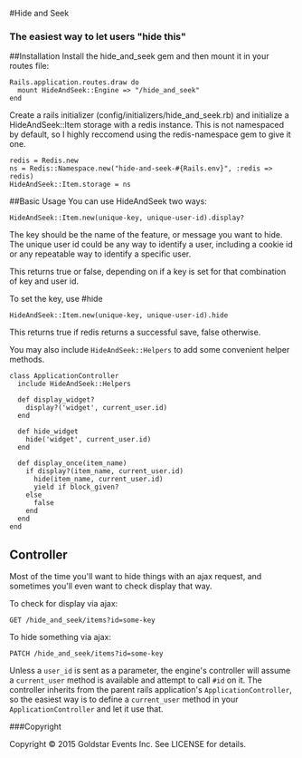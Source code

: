 #Hide and Seek
### The easiest way to let users "hide this"

##Installation
Install the hide_and_seek gem and then mount it in your routes file:
```
Rails.application.routes.draw do
  mount HideAndSeek::Engine => "/hide_and_seek"
end

```
Create a rails initializer (config/initializers/hide_and_seek.rb) and initialize a HideAndSeek::Item storage with a redis instance. This is not namespaced by default, so I highly reccomend using the redis-namespace gem to give it one.

```
redis = Redis.new
ns = Redis::Namespace.new("hide-and-seek-#{Rails.env}", :redis => redis)  
HideAndSeek::Item.storage = ns
```

##Basic Usage
You can use HideAndSeek two ways:
```
HideAndSeek::Item.new(unique-key, unique-user-id).display?
```
The key should be the name of the feature, or message you want to hide. The unique user id could be any way to identify a user, including a cookie id or any repeatable way to identify a specific user.

This returns true or false, depending on if a key is set for that combination of key and user id.

To set the key, use #hide
```
HideAndSeek::Item.new(unique-key, unique-user-id).hide
```
This returns true if redis returns a successful save, false otherwise.

You may also include `HideAndSeek::Helpers` to add some convenient helper methods.
```
class ApplicationController
  include HideAndSeek::Helpers

  def display_widget?
    display?('widget', current_user.id)
  end

  def hide_widget
    hide('widget', current_user.id)
  end

  def display_once(item_name)
    if display?(item_name, current_user.id)
      hide(item_name, current_user.id)
      yield if block_given?
    else
      false
    end
  end
end
```

## Controller
Most of the time you'll want to hide things with an ajax request, and sometimes you'll even want to check display that way.

To check for display via ajax:
```
GET /hide_and_seek/items?id=some-key
```
To hide something via ajax:
```
PATCH /hide_and_seek/items?id=some-key
```
Unless a `user_id` is sent as a parameter, the engine's controller will assume a `current_user` method is available and attempt to call `#id` on it. The controller inherits from the parent rails application's `ApplicationController`, so the easiest way is to define a `current_user` method in your `ApplicationController` and let it use that.

###Copyright

Copyright © 2015 Goldstar Events Inc. See LICENSE for details.
